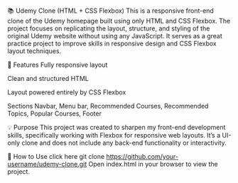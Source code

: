📚 Udemy Clone (HTML + CSS Flexbox)
This is a responsive front-end clone of the Udemy homepage built using only HTML and CSS Flexbox. The project focuses on replicating the layout, structure, and styling of the original Udemy website without using any JavaScript. It serves as a great practice project to improve skills in responsive design and CSS Flexbox layout techniques.

🔧 Features
Fully responsive layout

Clean and structured HTML

Layout powered entirely by CSS Flexbox

  Sections
  Navbar, Menu bar, Recommended Courses, Recommended Topics, Popular Courses, Footer
  
💡 Purpose
This project was created to sharpen my front-end development skills, specifically working with Flexbox for responsive web layouts. It’s a UI-only clone and does not include any back-end functionality or interactivity.

🚀 How to Use
click here
git clone https://github.com/your-username/udemy-clone.git
Open index.html in your browser to view the project.

